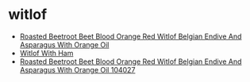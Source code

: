 # witlof

 * [Roasted Beetroot Beet Blood Orange Red Witlof Belgian Endive And Asparagus With Orange Oil](../../index/r/roasted-beetroot-beet-blood-orange-red-witlof-belgian-endive-and-asparagus-with-orange-oil-104027.json)
 * [Witlof With Ham](../../index/w/witlof-with-ham.json)
 * [Roasted Beetroot Beet Blood Orange Red Witlof Belgian Endive And Asparagus With Orange Oil 104027](../../index/r/roasted-beetroot-beet-blood-orange-red-witlof-belgian-endive-and-asparagus-with-orange-oil-104027.json)

